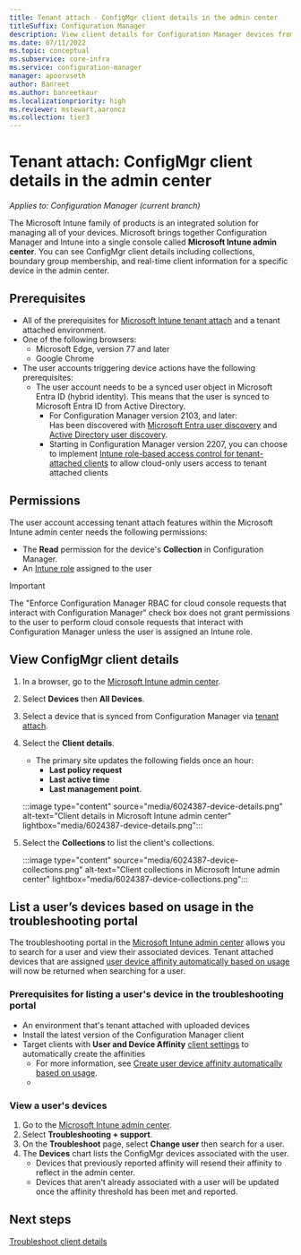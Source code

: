 ```yaml
---
title: Tenant attach - ConfigMgr client details in the admin center
titleSuffix: Configuration Manager
description: View client details for Configuration Manager devices from the admin center.
ms.date: 07/11/2022
ms.topic: conceptual
ms.subservice: core-infra
ms.service: configuration-manager
manager: apoorvseth
author: Banreet
ms.author: banreetkaur
ms.localizationpriority: high
ms.reviewer: mstewart,aaroncz 
ms.collection: tier3
---
```



# <a name="bkmk_mem"></a> Tenant attach: ConfigMgr client details in the admin center
<!--6024387, 6374854, 6521921, intune 7552762 pubpreview July 7, 2020, GA 2201-->
*Applies to: Configuration Manager (current branch)*

The Microsoft Intune family of products is an integrated solution for managing all of your devices. Microsoft brings together Configuration Manager and Intune into a single console called **Microsoft Intune admin center**. You can see ConfigMgr client details including collections, boundary group membership, and real-time client information for a specific device in the admin center.

## Prerequisites

- All of the prerequisites for [Microsoft Intune tenant attach](device-sync-actions.md) and a tenant attached environment.
- One of the following browsers:
  - Microsoft Edge, version 77 and later
  - Google Chrome
- The user accounts triggering device actions have the following prerequisites:
   - The user account needs to be a synced user object in Microsoft Entra ID (hybrid identity). This means that the user is synced to Microsoft Entra ID from Active Directory.
     - For Configuration Manager version 2103, and later: </br>
   Has been discovered with [Microsoft Entra user discovery](../core/servers/deploy/configure/about-discovery-methods.md#azureaddisc) and [Active Directory user discovery](../core/servers/deploy/configure/about-discovery-methods.md#bkmk_aboutUser). <!--9089764-->
     - Starting in Configuration Manager version 2207, you can choose to implement [Intune role-based access control for tenant-attached clients](../cloud-attach/use-intune-rbac.md) to allow cloud-only users access to tenant attached clients

## Permissions

The user account accessing tenant attach features within the Microsoft Intune admin center needs the following permissions:

- The **Read** permission for the device's **Collection** in Configuration Manager.
- An [Intune role](../../intune-service/fundamentals/role-based-access-control.md) assigned to the user <!--7980141-->

> [!IMPORTANT]
> The "Enforce Configuration Manager RBAC for cloud console requests that interact with Configuration Manager" check box does not grant permissions to the user to perform cloud console requests that interact with Configuration Manager unless the user is assigned an Intune role.

## View ConfigMgr client details

1. In a browser, go to the [Microsoft Intune admin center](https://go.microsoft.com/fwlink/?linkid=2109431).
1. Select **Devices** then **All Devices**.
1. Select a device that is synced from Configuration Manager via [tenant attach](device-sync-actions.md).
1. Select the **Client details**.
   - The primary site updates the following fields once an hour:
      - **Last policy request**
      - **Last active time**
      - **Last management point**.

   :::image type="content" source="media/6024387-device-details.png" alt-text="Client details in Microsoft Intune admin center" lightbox="media/6024387-device-details.png":::

1. Select the **Collections** to list the client's collections. <!--6024390-->

   :::image type="content" source="media/6024387-device-collections.png" alt-text="Client collections in Microsoft Intune admin center" lightbox="media/6024387-device-collections.png":::

## <a name="bkmk_list"></a> List a user’s devices based on usage in the troubleshooting portal
<!--6974300-->

The troubleshooting portal in the [Microsoft Intune admin center](https://go.microsoft.com/fwlink/?linkid=2109431) allows you to search for a user and view their associated devices. Tenant attached devices that are assigned [user device affinity automatically based on usage](../apps/deploy-use/link-users-and-devices-with-user-device-affinity.md#set-up-the-site-to-automatically-create-user-device-affinities) will now be returned when searching for a user.
### Prerequisites for listing a user's device in the troubleshooting portal

- An environment that's tenant attached with uploaded devices
- Install the latest version of the Configuration Manager client
- Target clients with **User and Device Affinity** [client settings](../core/clients/deploy/about-client-settings.md#user-and-device-affinity) to automatically create the affinities
   - For more information, see [Create user device affinity automatically based on usage](../apps/deploy-use/link-users-and-devices-with-user-device-affinity.md#set-up-the-site-to-automatically-create-user-device-affinities).
   - 
### View a user's devices

1. Go to the [Microsoft Intune admin center](https://go.microsoft.com/fwlink/?linkid=2109431).
1. Select **Troubleshooting + support**.
1. On the **Troubleshoot** page, select **Change user** then search for a user.
1. The **Devices** chart lists the ConfigMgr devices associated with the user.  
   - Devices that previously reported affinity will resend their affinity to reflect in the admin center.
   - Devices that aren't already associated with a user will be updated once the affinity threshold has been met and reported.


## Next steps

[Troubleshoot client details](troubleshoot-client-details.md)
